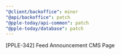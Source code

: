 ```yaml
---
"@client/backoffice": minor
"@api/backoffice": patch
"@pple-today/api-common": patch
"@pple-today/database": patch
---
```


[PPLE-342] Feed Announcement CMS Page
